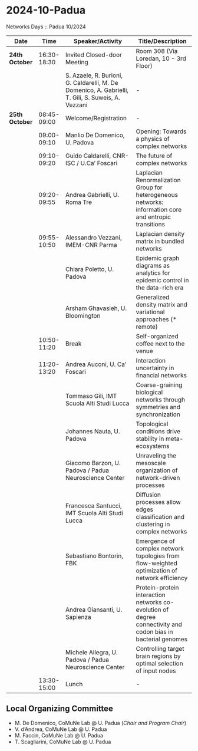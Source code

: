 # 2024-10-Padua
Networks Days :: Padua 10/2024

| Date            | Time            | Speaker/Activity                                          | Title/Description                                                                               |
|-----------------|-----------------|-----------------------------------------------------------|-------------------------------------------------------------------------------------------------|
| **24th October** | 16:30-18:30     | Invited Closed-door Meeting                               | Room 308 (Via Loredan, 10 - 3rd Floor)                                                          | -                                   |
|                 |                 | S. Azaele, R. Burioni, G. Caldarelli, M. De Domenico, A. Gabrielli, T. Gili, S. Suweis, A. Vezzani               | -                                                                                               |                                     |
| **25th October** | 08:45-09:00     | Welcome/Registration                                      | -                                                                                               |                                     |
|                 | 09:00-09:10     | Manlio De Domenico, U. Padova                              | Opening: Towards a physics of complex networks                                                  |                                     |
|                 | 09:10-09:20     | Guido Caldarelli, CNR-ISC / U.Ca’ Foscari                  | The future of complex networks                                                                  |                                     |
|                 | 09:20-09:55     | Andrea Gabrielli, U. Roma Tre                              | Laplacian Renormalization Group for heterogeneous networks: information core and entropic transitions |                                     |
|                 | 09:55-10:50     | Alessandro Vezzani, IMEM-CNR Parma                         | Laplacian density matrix in bundled networks                                                    |                                     |
|                 |                 | Chiara Poletto, U. Padova                                  | Epidemic graph diagrams as analytics for epidemic control in the data-rich era                  |                                     |
|                 |                 | Arsham Ghavasieh, U. Bloomington                           | Generalized density matrix and variational approaches (* remote)                                |                                     |
|                 | 10:50-11:20     | Break                                                     | Self-organized coffee next to the venue                                                         |                                     |
|                 | 11:20-13:20     | Andrea Auconi, U. Ca’ Foscari                              | Interaction uncertainty in financial networks                                                   |                                     |
|                 |                 | Tommaso Gili, IMT Scuola Alti Studi Lucca                  | Coarse-graining biological networks through symmetries and synchronization                      |                                     |
|                 |                 | Johannes Nauta, U. Padova                                  | Topological conditions drive stability in meta-ecosystems                                       |                                     |
|                 |                 | Giacomo Barzon, U. Padova / Padua Neuroscience Center      | Unraveling the mesoscale organization of network-driven processes                               |                                     |
|                 |                 | Francesca Santucci, IMT Scuola Alti Studi Lucca            | Diffusion processes allow edges classification and clustering in complex networks               |                                     |
|                 |                 | Sebastiano Bontorin, FBK                                   | Emergence of complex network topologies from flow-weighted optimization of network efficiency   |                                     |
|                 |                 | Andrea Giansanti, U. Sapienza                              | Protein-protein interaction networks co-evolution of degree connectivity and codon bias in bacterial genomes |                                     |
|                 |                 | Michele Allegra, U. Padova / Padua Neuroscience Center     | Controlling target brain regions by optimal selection of input nodes                            |                                     |
|                 | 13:30-15:00     | Lunch                                                     | -                                                                                               |                                     |


## Local Organizing Committee

* M. De Domenico, CoMuNe Lab @ U. Padua (*Chair and Program Chair*)
* V. d’Andrea, CoMuNe Lab @ U. Padua
* M. Faccin, CoMuNe Lab @ U. Padua
* T. Scagliarini, CoMuNe Lab @ U. Padua
